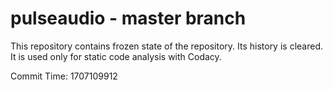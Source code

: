 # pulseaudio - master branch

This repository contains frozen state of the repository.
Its history is cleared. It is used only for static code
analysis with Codacy.

Commit Time: 1707109912